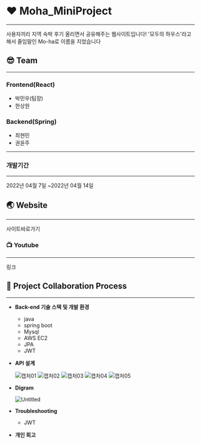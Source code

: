 # :hearts: Moha_MiniProject

---

사용자끼리 지역 숙박 후기 올리면서 공유해주는 웹사이트입니다!
'모두의 하우스'라고 해서 줄임말인 Mo-ha로 이름을 지었습니다

## :sunglasses: Team

---

### Frontend(React)

- 박민우(팀장)
- 한상원

### Backend(Spring)

- 최현민
- 권윤주

---

### 개발기간

---

2022년 04월 7일 ~2022년 04월 14일

## :earth_asia: Website

---

사이트바로가기

### :tv: Youtube

---

링크

## :speech_balloon: ****Project Collaboration Process****

---

- ****Back-end 기술 스택 및 개발 환경****
    - java
    - spring boot
    - Mysql
    - AWS EC2
    - JPA
    - JWT
- **API 설계**
    
   ![캡처01](https://user-images.githubusercontent.com/61370487/163347962-698c02f8-1f0c-4cfc-858a-e42e8c6c5faa.PNG)
![캡처02](https://user-images.githubusercontent.com/61370487/163347983-c3759596-9be8-4915-82ff-83c24bff55e4.PNG)
![캡처03](https://user-images.githubusercontent.com/61370487/163347993-c4d6d412-0bcd-42b0-87dd-2fc2f7b63361.PNG)
![캡처04](https://user-images.githubusercontent.com/61370487/163348001-dcfe6c84-efc6-496b-b375-614e6820f832.PNG)
![캡처05](https://user-images.githubusercontent.com/61370487/163348016-32c81832-52b3-4090-974c-6a52bf63e607.PNG)
  
- **Digram**
    
    
    ![Untitled](https://user-images.githubusercontent.com/61370487/163331912-e9758246-9535-406b-a369-328d3b9619d8.png)
    
- **Troubleshooting**
    - JWT
- **개인 회고**

